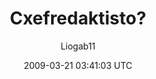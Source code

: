 ---
title: 'Cxefredaktisto?'
posts: 3
hash: 'BEBYctia'
author: 'Liogab11'
date: 2009-03-21 03:41:03 UTC
sources:
  - https://tokipona.yahoogroups.narkive.com/BEBYctia
---